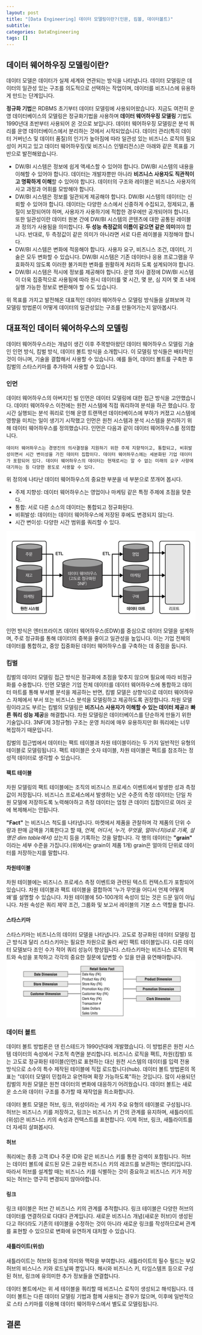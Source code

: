 ```yaml
---
layout: post
title: "[Data Engineering] 데이터 모델링이란?(인몬, 킴볼, 데이터볼트)"
subtitle:
categories: DataEngineering
tags: []
---
```


## 데이터 웨어하우징 모델링이란? 
데이터 모델은 데이터가 실제 세계와 연관되는 방식을 나타냅니다. 데이터 모델링은 데이터의 일관성 있는 구조를 의도적으로 선택하는 작업이며, 데이터를 비즈니스에 유용하게 만드는 단계입니다. 

**정규화 기법**은 RDBMS 초기부터 데이터 모델링에 사용되어왔습니다. 지금도 여전히 운영 데이터베이스의 모델링은 정규화기법을 사용하며 **데이터 웨어하우징 모델링** 기법도 1990년대 초반부터 사용되어 온 것으로 보입니다. 데이터 웨어하우징 모델링은 분석 쿼리를 운영 데이터베이스에서 분리하는 것에서 시작되었습니다. 데이터 관리(특히 데이터 거버넌스 및 데이터 품질)의 인기가 높아짐에 따라 일관성 있는 비즈니스 로직의 필요성이 커지고 있고 데이터 웨어하우징(및 비즈니스 인텔리전스)은 아래와 같은 목표를 기반으로 발전해왔습니다. 

- DW/BI 시스템은 정보에 쉽게 액세스할 수 있어야 합니다. DW/BI 시스템의 내용을 이해할 수 있어야 합니다. 데이터는 개발자뿐만 아니라 **비즈니스 사용자도 직관적이고 명확하게 이해**할 수 있어야 합니다. 데이터의 구조와 레이블은 비즈니스 사용자의 사고 과정과 어휘를 모방해야 합니다.
- DW/BI 시스템은 정보를 일관되게 제공해야 합니다. DW/BI 시스템의 데이터는 신뢰할 수 있어야 합니다. 데이터는 다양한 소스에서 신중하게 수집되고, 정제되고, 품질이 보장되어야 하며, 사용자가 사용하기에 적합한 경우에만 공개되어야 합니다. 또한 일관성이란 데이터 원본 간에 DW/BI 시스템의 콘텐츠에 대한 공통된 레이블과 정의가 사용됨을 의미합니다. **두 성능 측정값의 이름이 같으면 같은 의미**여야 합니다. 반대로, 두 측정값이 같은 의미가 아니라면 서로 다른 레이블을 지정해야 합니다.
- DW/BI 시스템은 변화에 적응해야 합니다. 사용자 요구, 비즈니스 조건, 데이터, 기술은 모두 변화할 수 있습니다. DW/BI 시스템은 기존 데이터나 응용 프로그램을 무효화하지 않도록 이러한 불가피한 변화를 원활하게 처리하 도록 설계되어야 합니다.
- DW/BI 시스템은 적시에 정보를 제공해야 합니다. 운영 의사 결정에 DW/BI 시스템이 더욱 집중적으로 사용됨에 따라 원시 데이터를 몇 시간, 몇 분, 심 지어 몇 초 내에 실행 가능한 정보로 변환해야 할 수도 있습니다.

위 목표를 가지고 발전해온 대표적인 데이터 웨어하우스 모델링 방식들을 살펴보며 각 모델링 방법론이 어떻게 데이터의 일관성있는 구조를 만들어가는지 알아봅시다. 


## 대표적인 데이터 웨어하우스의 모델링
데이터 웨어하우스라는 개념이 생긴 이후 주목받아왔던 데이터 웨어하우스 모델링 기술인 인먼 방식, 킴벌 방식, 데이터 볼트 방식을 소개합니다. 이 모델링 방식들은 배타적인 것이 아니며, 기술을 결합해서 사용할 수 있습니다. 예를 들어, 데이터 볼트를 구축한 후 킴벌의 스타스키마를 추가하여 사용할 수 있습니다. 

### 인먼
데이터 웨어하우스의 아버지인 빌 인먼은 데이터 모델링에 대한 접근 방식을 고안했습니다. 데이터 웨어하우스 이전에는 원천 시스템에 직접 쿼리하여 분석을 하곤 했습니다. 장시간 실행되는 분석 쿼리로 인해 운영 트랜잭션 데이터베이스에 부하가 커졌고 시스템에 영향을 미치는 일이 생기기 시작했고 인먼은 원천 시스템과 분석 시스템을 분리하기 위해 데이터 웨어하우스를 정의했습니다. 인먼은 다음과 같이 데이터 웨어하우스를 정의합니다. 

```
데이터 웨어하우스는 경영진의 의사결정을 지원하기 위한 주제 지향적이고, 통합되고, 비휘발성이면서 시간 변이성을 가진 데이터 집합이다. 데이터 웨어하우스에는 세분화된 기업 데이터가 포함되어 있다. 데이터 웨어하우스의 데이터는 현재로서는 알 수 없는 미래의 요구 사항에 대기하는 등 다양한 용도로 사용할 수 있다. 
```

위 정의에 나타난 데이터 웨어하우스의 중요한 부분을 네 부분으로 쪼개어 봅시다. 
- 주제 지향성: 데이터 웨어하우스는 영업이나 마케팅 같은 특정 주제에 초점을 맞춘다. 
- 통합: 서로 다른 소스의 데이터는 통합되고 정규화된다. 
- 비휘발성: 데이터는 데이터 웨어하우스에 저장된 후에도 변경되지 않는다. 
- 시간 변이성: 다양한 시간 범위를 쿼리할 수 있다. 

![2024-04-01-inmon-dw.png](https://github.com/aohus/aohus.github.io/blob/main/assets/images/posts/2024-04-01-inmon-dw.png?raw=true)

인먼 방식은 엔터프라이즈 데이터 웨어하우스(EDW)를 중심으로 데이터 모델을 설계하며, 주로 정규화를 통해 데이터의 중복을 줄이고 일관성을 높입니다. 이는 기업 전체의 데이터를 통합하고, 중앙 집중화된 데이터 웨어하우스를 구축하는 데 중점을 둡니다. 

### 킴벌
킴벌의 데이터 모델링 접근 방식은 정규화에 초점을 맞추지 않으며 필요에 따라 비정규화를 수용합니다. 인먼 모델은 기업 전체 데이터를 데이터 웨어하우스에 통합하고 데이터 마트를 통해 부서별 분석을 제공하는 반면, 킴벌 모델은 상향식으로 데이터 웨어하우스 자체에서 부서 또는 비즈니스 분석을 모델링하고 제공하도록 권장합니다. 차원 모델링이라고도 부르는 킴벌의 모델링은 **비즈니스 사용자가 이해할 수 있는 데이터 제공**과 **빠른 쿼리 성능 제공**을 해결합니다. 차원 모델링은 데이터베이스를 단순하게 만들기 위한 기술입니다. 3NF(제 3정규형) 구조는 운영 처리에 매우 유용하지만 BI 쿼리에는 너무 복잡하기 때문입니다. 

킴벌의 접근법에서 데이터는 팩트 테이블과 차원 테이블이라는 두 가지 일반적인 유형의 테이블로 모델링됩니다. 팩트 테이블은 숫자 테이블, 차원 테이블은 팩트를 참조하는 정성적 데이터로 생각할 수 있습니다. 

#### 팩트 테이블
차원 모델링의 팩트 테이블에는 조직의 비즈니스 프로세스 이벤트에서 발생한 성과 측정값이 저장됩니다. 비즈니스 프로세스에서 발생하는 낮은 수준의 측정 데이터는 단일 차원 모델에 저장하도록 노력해야하고 측정 데이터는 엄청 큰 데이터 집합이므로 여러 곳에 복제해서는 안됩니다. 

**"Fact"** 는 비즈니스 척도를 나타냅니다. 마켓에서 제품을 관찰하며 각 제품의 단위 수량과 판매 금액을 기록한다고 할 때, *언제, 어디서, 누가, 무엇을, 얼마너치(id로 기록, 설명은 dim table에서)* 샀는지 등을 기록하는 것을 말합니다. 각 행의 데이터는 **"grain"** 이라는 세부 수준을 가집니다.(위에서는 grain이 제품 1개) grain은 얼마의 단위로 데이터를 저장하는지를 말합니다. 

#### 차원테이블
차원 테이블에는 비즈니스 프로세스 측정 이벤트와 관련된 텍스트 컨텍스트가 포함되어있습니다. 차원 테이블과 팩트 테이블을 결합하여 '누가 무엇을 어디서 언제 어떻게 왜'를 설명할 수 있습니다. 차원 테이블에 50-100개의 속성이 있는 것은 드문 일이 아닙니다. 차원 속성은 쿼리 제약 조건, 그룹화 및 보고서 레이블의 기본 소스 역할을 합니다. 

#### 스타스키마
스타스키마는 비즈니스의 데이터 모델을 나타냅니다. 고도로 정규화된 데이터 모델링 접근 방식과 달리 스타스키마는 필요한 차원으로 둘러 싸인 팩트 테이블입니다. 다른 데이터 모델보다 조인 수가 적어 쿼리 성능이 향상됩니다. 스타스키마는 비즈니스 로직의 팩트와 속성을 포착하고 각각의 중요한 질문에 답변할 수 있을 만큼 유연해야합니다. 
![2024-04-01-star_schema.png](https://github.com/aohus/aohus.github.io/blob/main/assets/images/posts/2024-04-01-star_schema.png?raw=true)

### 데이터 볼트
데이터 볼트 방법론은 댄 린스테드가 1990년대에 개발했습니다. 이 방법론은 원천 시스템 데이터의 속성에서 구조적 측면을 분리합니다. 비즈니스 로직을 팩트, 차원(킴벌) 또는 고도로 정규화된 테이블(인먼)로 표현하는 대신 원천 시스템의 데이터를 입력 전용 방식으로 소수의 특수 제작된 테이블에 직접 로드합니다(hub). 데이터 볼트 방법론의 목표는 "데이터 모델이 민첩하고 유연하며 확장 가능하도록"하는 것입니다. 많이 사용되던 킴벌의 차원 모델은 원천 데이터의 변화에 대응하기 어려웠습니다. 데이터 볼트는 새로운 소스와 데이터 구조를 추가할 때 재작업을 최소화합니다. 

데이터 볼트 모델은 허브, 링크, 위성이라는 세 가지 주요 유형의 테이블로 구성됩니다. 허브는 비즈니스 키를 저장하고, 링크는 비즈니스 키 간의 관계를 유지하며, 새틀라이트(위성)은 비즈니스 키의 속성과 컨텍스트를 표현합니다. 이제 허브, 링크, 새틀라이트를 더 자세히 살펴봅시다. 

#### 허브
쿼리에는 종종 고객 ID나 주문 ID와 같은 비즈니스 키를 통한 검색이 포함됩니다. 허브는 데이터 볼트에 로드된 모든 고유한 비즈니스 키의 레코드를 보관하는 엔티티입니다. 따라서 허브를 설계할 때는 비즈니스 키를 식별하는 것이 중요하고 비즈니스 키가 저장되는 허브는 영구히 변경되지 않아야합니다. 

#### 링크
링크 테이블은 허브 간 비즈니스 키의 관계를 추적합니다. 링크 테이블은 다양한 허브의 데이터를 연결하므로 다대다 관계입니다. 새로운 비즈니스 개념(새로운 허브)이 생성된다고 하더라도 기존의 테이블을 수정하는 것이 아니라 새로운 링크를 작성하므로써 관계를 표현할 수 있으므로 변화에 유연하게 대처할 수 있습니다. 

#### 새틀라이트(위성)
새틀라이트는 허브와 링크에 의미와 맥락을 부여합니다. 새틀라이트의 필수 필드는 부모 허브의 비스니스 키와 로드날짜 뿐입니다. 해시와 비즈니스 키, 타임스템프 등으로 구성된 허브, 링크에 유의미한 추가 정보들을 연결합니다. 


데이터 볼트에서는 위 세 테이블을 쿼리할 때 비즈니스 로직이 생성되고 해석됩니다. 데이터 볼트는 다른 데이터 모델링 기법과 함께 사용되는 경우가 많으며, 이후에 일반적으로 스타 스키마를 이용해 데이터 웨어하우스에서 별도로 모델링됩니다. 

## 결론
